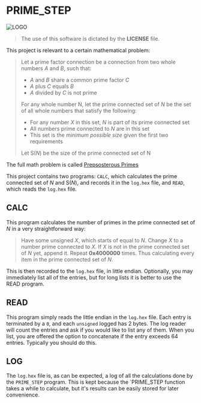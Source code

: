 
# PRIME_STEP
![LOGO](http://www.zacharycormack.net/wp-content/uploads/2019/01/Logo2-1-300x179.png "zacharycormack.net")

> The use of this software is dictated by the __LICENSE__ file.

This project is relevant to a certain mathematical problem:

> Let a prime factor connection be a connection from two whole numbers _A_ and _B_, such that:
> 
> * _A_ and _B_ share a common prime factor _C_
> * _A_ plus _C_ equals _B_
> * _A_ divided by _C_ is not prime
> 
> For any whole number N, let the prime connected set of _N_ be the set of all whole numbers that satisfy the following:
> 
> * For any number _X_ in this set, _N_ is part of its prime connected set
> * All numbers prime connected to _N_ are in this set
> * This set is the *minimum possible size* given the first two requirements
> 
> Let S(_N_) be the size of the prime connected set of N

The full math problem is called [Prepsosterous Primes](http://www.zacharycormack.net/challenge-of-jun-22-2020/ "zacharycormack.net")

This project contains two programs:
`CALC`, which calculates the prime connected set of _N_ and S(_N_), and records it in the `log.hex` file, and
`READ`, which reads the `log.hex` file.

## CALC
This program calculates the number of primes in the prime connected set of _N_ in a very straightforward way:
> Have some unsigned _X_, which starts of equal to _N_.
> Change _X_ to a number prime connected to _X_.
> If _X_ is not in the prime connected set of _N_ yet, append it.
> Repeat __0x4000000__ times.
Thus calculating every item in the prime connected set of _N_.

This is then recorded to the `log.hex` file, in little endian.
Optionally, you may immediately list all of the entries, but for long lists it is better to use the READ program.

## READ
This program simply reads the little endian in the `log.hex` file.
Each entry is terminated by a `0`, and each `unsigned` logged has 2 bytes.
The log reader will count the entries and ask if you would like to list any of them.
When you list, you are offered the option to concatenate if the entry exceeds 64 entries.
Typically you should do this.

## LOG
The `log.hex` file is, as can be expected, a log of all the calculations done by the `PRIME_STEP` program.
This is kept because the `PRIME_STEP function takes a while to calculate, but it's results can be easily stored for later convenience.
